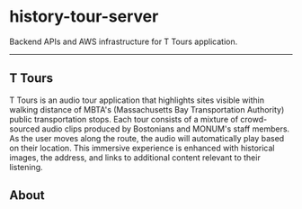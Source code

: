 # history-tour-server

Backend APIs and AWS infrastructure for T Tours application.

---

## T Tours

T Tours is an audio tour application that highlights sites visible within walking distance of MBTA's (Massachusetts Bay Transportation Authority) public transportation stops. Each tour consists of a mixture of crowd-sourced audio clips produced by Bostonians and MONUM's staff members. As the user moves along the route, the audio will automatically play based on their location. This immersive experience is enhanced with historical images, the address, and links to additional content relevant to their listening.

## About


